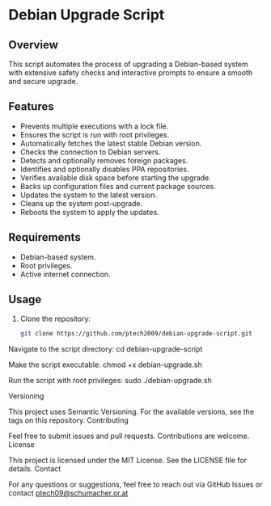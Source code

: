 # Debian Upgrade Script

## Overview
This script automates the process of upgrading a Debian-based system with extensive safety checks and interactive prompts to ensure a smooth and secure upgrade.

## Features
- Prevents multiple executions with a lock file.
- Ensures the script is run with root privileges.
- Automatically fetches the latest stable Debian version.
- Checks the connection to Debian servers.
- Detects and optionally removes foreign packages.
- Identifies and optionally disables PPA repositories.
- Verifies available disk space before starting the upgrade.
- Backs up configuration files and current package sources.
- Updates the system to the latest version.
- Cleans up the system post-upgrade.
- Reboots the system to apply the updates.

## Requirements
- Debian-based system.
- Root privileges.
- Active internet connection.

## Usage
1. Clone the repository:
   ```bash
   git clone https://github.com/ptech2009/debian-upgrade-script.git

Navigate to the script directory:
cd debian-upgrade-script

Make the script executable:
chmod +x debian-upgrade.sh

Run the script with root privileges:
sudo ./debian-upgrade.sh

Versioning

This project uses Semantic Versioning. For the available versions, see the tags on this repository.
Contributing

Feel free to submit issues and pull requests. Contributions are welcome.
License

This project is licensed under the MIT License. See the LICENSE file for details.
Contact

For any questions or suggestions, feel free to reach out via GitHub Issues or contact ptech09@schumacher.or.at
